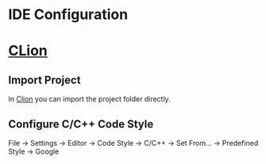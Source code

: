 IDE Configuration
=================

# [CLion](https://www.jetbrains.com/clion/)

## Import Project

In [Clion](https://www.jetbrains.com/clion/) you can import the project folder
directly.

## Configure C/C++ Code Style

File -> Settings -> Editor -> Code Style -> C/C++ -> Set From... -> Predefined
Style -> Google
